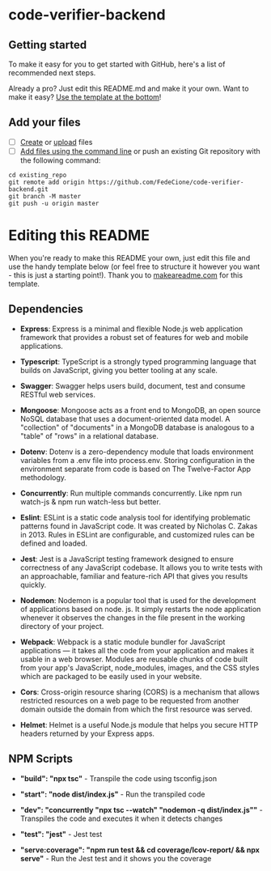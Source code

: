 # code-verifier-backend



## Getting started

To make it easy for you to get started with GitHub, here's a list of recommended next steps.

Already a pro? Just edit this README.md and make it your own. Want to make it easy? [Use the template at the bottom](#editing-this-readme)!

## Add your files

- [ ] [Create](https://docs.gitlab.com/ee/user/project/repository/web_editor.html#create-a-file) or [upload](https://docs.gitlab.com/ee/user/project/repository/web_editor.html#upload-a-file) files
- [ ] [Add files using the command line](https://docs.gitlab.com/ee/gitlab-basics/add-file.html#add-a-file-using-the-command-line) or push an existing Git repository with the following command:

```
cd existing_repo
git remote add origin https://github.com/FedeCione/code-verifier-backend.git
git branch -M master
git push -u origin master
```

# Editing this README

When you're ready to make this README your own, just edit this file and use the handy template below (or feel free to structure it however you want - this is just a starting point!). Thank you to [makeareadme.com](https://www.makeareadme.com/) for this template.

## Dependencies

- __Express__: Express is a minimal and flexible Node.js web application framework that provides a robust set of features for web and mobile applications.

- __Typescript__: TypeScript is a strongly typed programming language that builds on JavaScript, giving you better tooling at any scale.

- __Swagger__: Swagger helps users build, document, test and consume RESTful web services.

- __Mongoose__: Mongoose acts as a front end to MongoDB, an open source NoSQL database that uses a document-oriented data model. A "collection" of "documents" in a MongoDB database is analogous to a "table" of "rows" in a relational database.

- __Dotenv__: Dotenv is a zero-dependency module that loads environment variables from a .env file into process.env. Storing configuration in the environment separate from code is based on The Twelve-Factor App methodology.

- __Concurrently__: Run multiple commands concurrently. Like npm run watch-js & npm run watch-less but better.

- __Eslint__: ESLint is a static code analysis tool for identifying problematic patterns found in JavaScript code. It was created by Nicholas C. Zakas in 2013. Rules in ESLint are configurable, and customized rules can be defined and loaded.

- __Jest__: Jest is a JavaScript testing framework designed to ensure correctness of any JavaScript codebase. It allows you to write tests with an approachable, familiar and feature-rich API that gives you results quickly.

- __Nodemon__: Nodemon is a popular tool that is used for the development of applications based on node. js. It simply restarts the node application whenever it observes the changes in the file present in the working directory of your project.

- __Webpack__: Webpack is a static module bundler for JavaScript applications — it takes all the code from your application and makes it usable in a web browser. Modules are reusable chunks of code built from your app's JavaScript, node_modules, images, and the CSS styles which are packaged to be easily used in your website.

- __Cors__: Cross-origin resource sharing (CORS) is a mechanism that allows restricted resources on a web page to be requested from another domain outside the domain from which the first resource was served.

- __Helmet__: Helmet is a useful Node.js module that helps you secure HTTP headers returned by your Express apps.

## NPM Scripts

- __"build": "npx tsc"__ - Transpile the code using tsconfig.json

- __"start": "node dist/index.js"__ - Run the transpiled code

- __"dev": "concurrently \"npx tsc --watch\" \"nodemon -q dist/index.js\""__ - Transpiles the code and executes it when it detects changes

- __"test": "jest"__ - Jest test

- __"serve:coverage": "npm run test && cd coverage/lcov-report/ && npx serve"__ - Run the Jest test and it shows you the coverage
